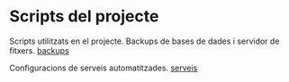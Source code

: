 # Scripts del projecte
Scripts utilitzats en el projecte.
Backups de bases de dades i servidor de fitxers.
[backups](backups/README-BACKUPS.md)

Configuracions de serveis automatitzades.
[serveis](serveis/README-SERVEIS.md)
